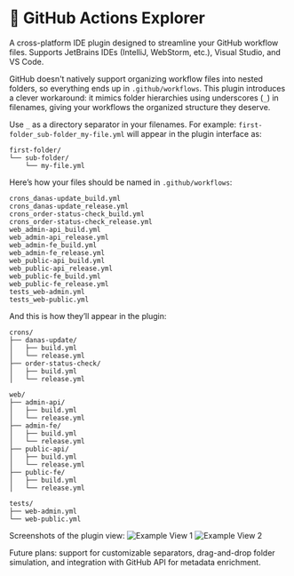 # 🧭 GitHub Actions Explorer

A cross-platform IDE plugin designed to streamline your GitHub workflow files. Supports JetBrains IDEs (IntelliJ, WebStorm, etc.), Visual Studio, and VS Code.

GitHub doesn't natively support organizing workflow files into nested folders, so everything ends up in `.github/workflows`. This plugin introduces a clever workaround: it mimics folder hierarchies using underscores (`_`) in filenames, giving your workflows the organized structure they deserve.

Use `_` as a directory separator in your filenames. For example:
`first-folder_sub-folder_my-file.yml`
will appear in the plugin interface as:
```
first-folder/
└── sub-folder/
    └── my-file.yml
```

Here’s how your files should be named in `.github/workflows`:
```
crons_danas-update_build.yml
crons_danas-update_release.yml
crons_order-status-check_build.yml
crons_order-status-check_release.yml
web_admin-api_build.yml
web_admin-api_release.yml
web_admin-fe_build.yml
web_admin-fe_release.yml
web_public-api_build.yml
web_public-api_release.yml
web_public-fe_build.yml
web_public-fe_release.yml
tests_web-admin.yml
tests_web-public.yml
```

And this is how they’ll appear in the plugin:
```
crons/
├── danas-update/
│   ├── build.yml
│   └── release.yml
├── order-status-check/
│   ├── build.yml
│   └── release.yml

web/
├── admin-api/
│   ├── build.yml
│   └── release.yml
├── admin-fe/
│   ├── build.yml
│   └── release.yml
├── public-api/
│   ├── build.yml
│   └── release.yml
├── public-fe/
│   ├── build.yml
│   └── release.yml

tests/
├── web-admin.yml
└── web-public.yml
```

Screenshots of the plugin view:
![Example View 1](https://github.com/user-attachments/assets/f77522d3-21dc-44af-9cc8-d09a90f9e1a4)
![Example View 2](https://github.com/user-attachments/assets/d82a50e5-2c8d-42fa-9d1a-1b6b640811f2)

Future plans: support for customizable separators, drag-and-drop folder simulation, and integration with GitHub API for metadata enrichment.
